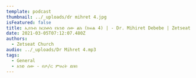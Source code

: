 ```yaml
---
template: podcast
thumbnail: ../_uploads/dr mihret 4.jpg
isFeatured: false
title: ኢየሱስ ክርስቶስ የአንድ ሰው ልክ (ክፍል 4) | - Dr. Mihiret Debebe | Zetseat Church
date: 2021-03-05T07:12:07.480Z
authors:
  - Zetseat Church
audio: ../_uploads/Dr Mihret 4.mp3
tags:
  - General
  - አንድ ሰው - በዶ/ር ምሀረት ደበበ
---
```

